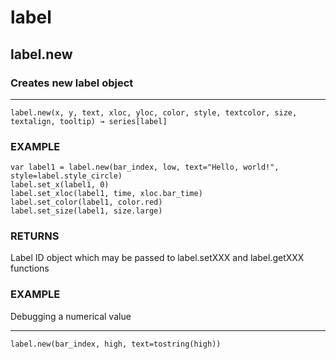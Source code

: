 # label

## label.new
### Creates new label object
---
```
label.new(x, y, text, xloc, yloc, color, style, textcolor, size, textalign, tooltip) → series[label]
```
### EXAMPLE
```
var label1 = label.new(bar_index, low, text="Hello, world!", style=label.style_circle)
label.set_x(label1, 0)
label.set_xloc(label1, time, xloc.bar_time)
label.set_color(label1, color.red)
label.set_size(label1, size.large)
```
### RETURNS
Label ID object which may be passed to label.setXXX and label.getXXX functions

### EXAMPLE
Debugging a numerical value

---
```
label.new(bar_index, high, text=tostring(high))
```